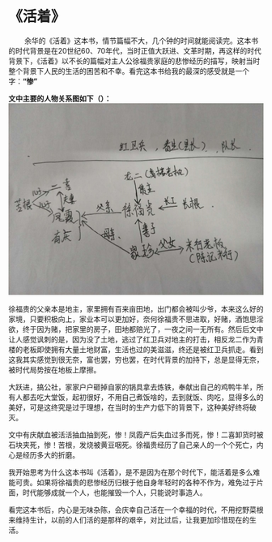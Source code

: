 # 《活着》
&nbsp;&nbsp;&nbsp;&nbsp;&nbsp;&nbsp;&nbsp;
余华的《活着》这本书，情节篇幅不大，几个钟的时间就能阅读完。这本书的时代背景是在20世纪60、70年代，当时正值大跃进、文革时期，再这样的时代背景下，《活着》以不长的篇幅对主人公徐福贵家庭的悲惨经历的描写，映射当时整个背景下人民的生活的困苦和不幸。看完这本书给我的最深的感受就是一个字：**“惨”**

**文中主要的人物关系图如下（）：**    
![活着人物关系图](https://raw.githubusercontent.com/forrestyuan/Reading-Book/master/assets/活着.JPG)

徐福贵的父亲本是地主，家里拥有百来亩田地，出门都会被叫少爷，本来这么好的家境，只要积极向上，家业本可以更加好，奈何徐福贵不思进取，好赌，酒饱思淫欲，终于因为赌，把家里的房子，田地都赔光了，一夜之间一无所有。然后后文中让人感觉讽刺的是，因为没了土地，逃过了红卫兵对地主的打击，相反龙二作为青楼的老板即使拥有大量土地财富，生活也过的美滋滋，终还是被红卫兵抓走。看到这我其实感觉到很无奈，富也罢，穷也罢，在时代背景的加持下，总是显得无奈，被时代局势按在地板上摩擦。

大跃进，搞公社，家家户户砸掉自家的锅具拿去炼铁，奉献出自己的鸡鸭牛羊，所有人都去吃大堂饭，起初很好，不用自己煮饭啥的，去到就饭、肉吃，显得多么的美好，可是这终究是过于理想，在当时的生产力低下的背景下，这种美好终将破灭。

文中有庆献血被活活抽血抽到死，惨！凤霞产后失血过多而死，惨！二喜卸货时被石块夹死，惨！苦根，发烧被黄豆咽死。徐福贵经历了自己亲人的一个个死亡，内心是经历多大的折磨。

我开始思考为什么这本书叫《活着》，是不是因为在那个时代下，能活着是多么难能可贵。如果将徐福贵的悲惨经历归根于他自身年轻时的各种不作为，难免过于片面，时代能够成就一个人，也能摧毁一个人，只能说时事造人。

看完这本书后，内心是无味杂陈，会庆幸自己活在一个幸福的时代，不用挖野菜根来维持生计，以前的人们活的是那样的艰辛，对比过后，让我更加珍惜现在的生活。